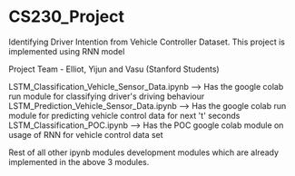 # CS230_Project
Identifying Driver Intention from Vehicle Controller Dataset. This project is implemented using RNN model


Project Team - Elliot, Yijun and Vasu (Stanford Students)

LSTM_Classification_Vehicle_Sensor_Data.ipynb --> Has the google colab run module for classifying driver's driving behaviour
LSTM_Prediction_Vehicle_Sensor_Data.ipynb     --> Has the google colab run module for predicting vehicle control data for next 't' seconds
LSTM_Classification_POC.ipynb                 --> Has the POC google colab module on usage of RNN for vehicle control data set

Rest of all other ipynb modules development modules which are already implemented in the above 3 modules.  
